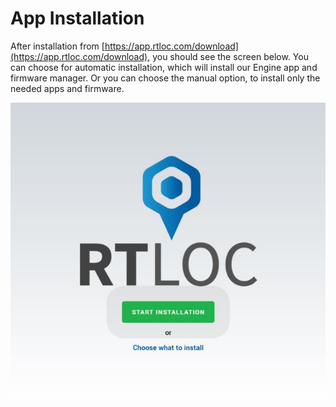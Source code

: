 # App Installation

After installation from [https://app.rtloc.com/download](https://app.rtloc.com/download), you should see the screen below.
You can choose for automatic installation, which will install our Engine app and firmware manager. Or you can choose the manual option, to install only the needed apps and firmware.

![App installation](./img/install.jpg)